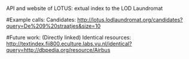 # 
API and website of LOTUS: extual index to the LOD Laundromat


#Example calls:
Candidates:
http://lotus.lodlaundromat.org/candidates?query=De%209%20straatjes&size=10



#Future work:
(Directly linked) Identical resources:
http://textindex.fii800.eculture.labs.vu.nl/identical?query=http://dbpedia.org/resource/Airbus
